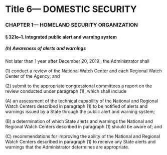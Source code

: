 
# Title 6— DOMESTIC SECURITY
### CHAPTER 1— HOMELAND SECURITY ORGANIZATION
#### § 321o–1. Integrated public alert and warning system
##### (h) Awareness of alerts and warnings

Not later than 1 year after December 20, 2019 , the Administrator shall

(1) conduct a review of the National Watch Center and each Regional Watch Center of the Agency; and

(2) submit to the appropriate congressional committees a report on the review conducted under paragraph (1), which shall include

(A) an assessment of the technical capability of the National and Regional Watch Centers described in paragraph (1) to be notified of alerts and warnings issued by a State through the public alert and warning system;

(B) a determination of which State alerts and warnings the National and Regional Watch Centers described in paragraph (1) should be aware of; and

(C) recommendations for improving the ability of the National and Regional Watch Centers described in paragraph (1) to receive any State alerts and warnings that the Administrator determines are appropriate.
